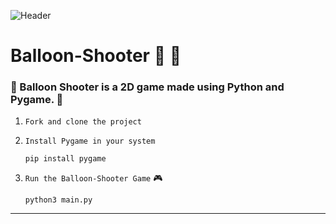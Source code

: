 ![Header](./assets/images/balloon_shooter.gif)
# Balloon-Shooter :balloon: :gun:

### :balloon: Balloon Shooter is a 2D game made using Python and Pygame. :balloon:

1. `Fork and clone the project`
2. `Install Pygame in your system`

       pip install pygame
3. `Run the Balloon-Shooter Game` :video_game:

       python3 main.py
       
---
